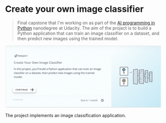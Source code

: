 # Create your own image classifier

> Final capstone that I'm working on as part of the [AI programming in Python](https://www.udacity.com/course/ai-programming-python-nanodegree--nd089) nanodegree at Udacity. The aim of the project is to build a Python application that can train an image classifier on a dataset, and then predict new images using the trained model.

![This is an image taken from the Udacity website](images/header.png)

The project implements an image classification application. 
